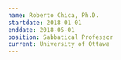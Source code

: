```yaml
---
name: Roberto Chica, Ph.D.
startdate: 2018-01-01
enddate: 2018-05-01
position: Sabbatical Professor
current: University of Ottawa
---
```

